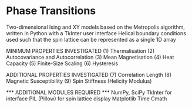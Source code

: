 # Phase Transitions

Two-dimensional Ising and XY models based on the Metropolis algorithm, written in Python with a TkInter user interface
Helical boundary conditions used such that the spin lattice can be represented as a single 1D array

MINIMUM PROPERTIES INVESTIGATED
(1) Thermalisation
(2) Autocovariance and Autocorrelation
(3) Mean Magnetisation
(4) Heat Capacity
(5) Finite-Size Scaling
(6) Hysteresis

ADDITIONAL PROPERTIES INVESTIGATED
(7) Correlation Length
(8) Magnetic Susceptibility
(9) Spin Stiffness (Helicity Modulus)

*** ADDITIONAL MODULES REQUIRED ***
NumPy, SciPy
TkInter            for interface
PIL (Pillow)       for spin lattice display
Matplotlib
Time
Cmath
